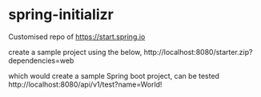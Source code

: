 # spring-initializr

Customised repo of https://start.spring.io

create a sample project using the below, 
http://localhost:8080/starter.zip?dependencies=web

which would create a sample Spring boot project, can be tested 
http://localhost:8080/api/v1/test?name=World!

